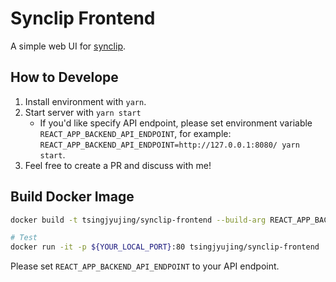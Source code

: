 # Synclip Frontend

A simple web UI for [synclip](https://github.com/TsingJyujing/synclip).

## How to Develope

1. Install environment with `yarn`.
2. Start server with `yarn start`
    - If you'd like specify API endpoint, please set environment variable `REACT_APP_BACKEND_API_ENDPOINT`, for example: `REACT_APP_BACKEND_API_ENDPOINT=http://127.0.0.1:8080/ yarn start`.
3. Feel free to create a PR and discuss with me!

## Build Docker Image

```bash
docker build -t tsingjyujing/synclip-frontend --build-arg REACT_APP_BACKEND_API_ENDPOINT=http://127.0.0.1:8080/ .

# Test
docker run -it -p ${YOUR_LOCAL_PORT}:80 tsingjyujing/synclip-frontend
```

Please set `REACT_APP_BACKEND_API_ENDPOINT` to your API endpoint.
